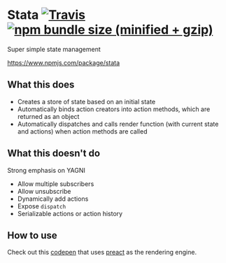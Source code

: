 # Stata [![Travis](https://img.shields.io/travis/developerdizzle/stata.svg)](https://travis-ci.org/developerdizzle/stata) [![npm bundle size (minified + gzip)](https://img.shields.io/bundlephobia/minzip/stata.svg)](https://bundlephobia.com/result?p=stata)

Super simple state management

https://www.npmjs.com/package/stata

## What this does

- Creates a store of state based on an initial state
- Automatically binds action creators into action methods, which are returned as an object
- Automatically dispatches and calls render function (with current state and actions) when action methods are called

## What this doesn't do

Strong emphasis on YAGNI

- Allow multiple subscribers
- Allow unsubscribe
- Dynamically add actions
- Expose `dispatch`
- Serializable actions or action history

## How to use

Check out this [codepen](https://codepen.io/dizzle/pen/BrgJqj) that uses [preact](https://github.com/developit/preact) as the rendering engine.